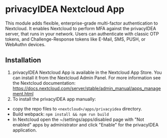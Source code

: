 # privacyIDEA Nextcloud App

This module adds flexible, enterprise-grade multi-factor authentication to Nextcloud.
It enables Nextcloud to perform MFA against the privacyIDEA server, that runs in your network.
Users can authenticate with classic OTP tokens, and Challenge-Response tokens like E-Mail, SMS, PUSH, or WebAuthn devices.

## Installation

1. privacyIDEA Nextcloud App is available in the Nextcloud App Store. You can install it from the Nextcloud Admin Panel.
   For more information see the Nextcloud documentation: https://docs.nextcloud.com/server/stable/admin_manual/apps_management.html
2. To install the privacyIDEA app manually:
- copy the repo files to  ``<nextcloud>/apps/privacyidea`` directory.
- Build webpack: ``npm install && npm run build``
- In Nextcloud open the ~/settings/apps/disabled page with "Not enabled" apps by administrator 
and click "Enable" for the privacyIDEA application.